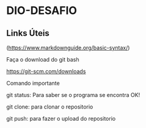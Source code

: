 # DIO-DESAFIO

## Links Úteis

(https://www.markdownguide.org/basic-syntax/)

Faça o download do git bash

https://git-scm.com/downloads

Comando importante

git status: Para saber se o programa se encontra OK!

git clone: para clonar o repositorio

git push: para fazer o upload do repositorio
